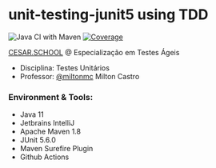 # unit-testing-junit5 using TDD
![Java CI with Maven](https://github.com/soikmd2/unit-testing-junit5/workflows/Java%20CI%20with%20Maven/badge.svg) [![Coverage](https://sonarcloud.io/api/project_badges/measure?project=soikmd2_unit-testing-junit5&metric=coverage)](https://sonarcloud.io/dashboard?id=soikmd2_unit-testing-junit5)

[CESAR.SCHOOL](https://www.cesar.school/) @ Especialização em Testes Ágeis
- Disciplina: Testes Unitários
- Professor: [@miltonmc](https://github.com/miltonmc) Milton Castro


### Environment & Tools:
- Java 11
- Jetbrains IntelliJ
- Apache Maven 1.8
- JUnit 5.6.0
- Maven Surefire Plugin
- Github Actions
